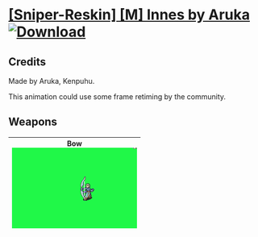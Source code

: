 # [\[Sniper-Reskin\] \[M\] Innes by Aruka](./) [![Download](https://img.shields.io/badge/Download-%5BSniper--Reskin%5D%20%5BM%5D%20Innes%20by%20Aruka-red)](https://minhaskamal.github.io/DownGit/#/home?url=https://github.com/Klokinator/FE-Repo/tree/main/Battle%20Animations/Infantry%20-%20(Bow)%20Snipers%20and%20Ballistae/%5BSniper-Reskin%5D%20%5BM%5D%20Innes%20by%20Aruka)
## Credits

Made by Aruka, Kenpuhu.

This animation could use some frame retiming by the community.

## Weapons

| <b>Bow</b><br/><img alt="Bow animation" src="./5.%20Bow/Bow.gif"/> |
| :---: |
